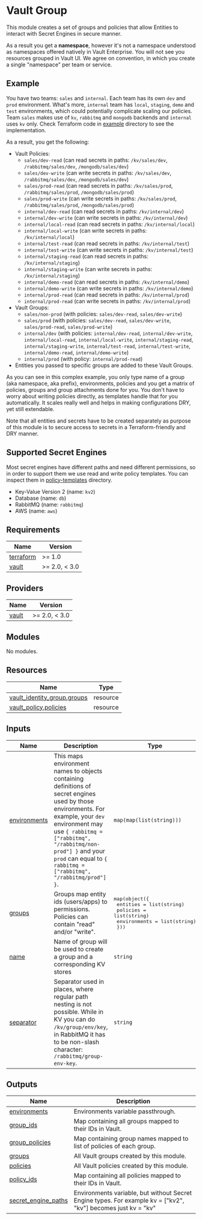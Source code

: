 # Vault Group
This module creates a set of groups and policies that allow Entities to interact with
Secret Engines in secure manner.

As a result you get a **namespace**, however it's not a namespace understood as
namespaces offered natively in Vault Enterprise. You will not see you resources grouped in Vault UI.
We agree on convention, in which you create a single "namespace" per team or service.

## Example
You have two teams: `sales` and `internal`. Each team has its own `dev` and `prod` environment. What's more, `internal` team has `local`, `staging`, `demo` and `test` environments, which could potentially complicate scaling our policies.
Team `sales` makes use of `kv`, `rabbitmq` and `mongodb` backends and `internal` uses `kv` only.
Check Terraform code in [example](./example) directory to see the implementation.

As a result, you get the following:
* Vault Policies:
    - `sales/dev-read` (can read secrets in paths: `/kv/sales/dev`, `/rabbitmq/sales/dev`, `/mongodb/sales/dev`)
    - `sales/dev-write` (can write secrets in paths: `/kv/sales/dev`, `/rabbitmq/sales/dev`, `/mongodb/sales/dev`)
    - `sales/prod-read` (can read secrets in paths: `/kv/sales/prod`, `/rabbitmq/sales/prod`, `/mongodb/sales/prod`)
    - `sales/prod-write` (can write secrets in paths: `/kv/sales/prod`, `/rabbitmq/sales/prod`, `/mongodb/sales/prod`)
    - `internal/dev-read` (can read secrets in paths: `/kv/internal/dev`)
    - `internal/dev-write` (can write secrets in paths: `/kv/internal/dev`)
    - `internal/local-read` (can read secrets in paths: `/kv/internal/local`)
    - `internal/local-write` (can write secrets in paths: `/kv/internal/local`)
    - `internal/test-read` (can read secrets in paths: `/kv/internal/test`)
    - `internal/test-write` (can write secrets in paths: `/kv/internal/test`)
    - `internal/staging-read` (can read secrets in paths: `/kv/internal/staging`)
    - `internal/staging-write` (can write secrets in paths: `/kv/internal/staging`)
    - `internal/demo-read` (can read secrets in paths: `/kv/internal/demo`)
    - `internal/demo-write` (can write secrets in paths: `/kv/internal/demo`)
    - `internal/prod-read` (can read secrets in paths: `/kv/internal/prod`)
    - `internal/prod-read` (can write secrets in paths: `/kv/internal/prod`)
* Vault Groups:
    - `sales/non-prod` (with policies: `sales/dev-read`, `sales/dev-write`)
    - `sales/prod` (with policies: `sales/dev-read`, `sales/dev-write`, `sales/prod-read`, `sales/prod-write`)
    - `internal/dev` (with policies: `internal/dev-read`, `internal/dev-write`, `internal/local-read`, `internal/local-write`, `internal/staging-read`, `internal/staging-write`, `internal/test-read`, `internal/test-write`, `internal/demo-read`, `internal/demo-write`)
    - `internal/prod` (with policy: `internal/prod-read`)
* Entities you passed to specific groups are added to these Vault Groups.

As you can see in this complex example, you only type name of a group (aka namespace, aka prefix), environments, policies and you get a matrix of policies, groups and group attachments done for you. You don't have to worry about writing policies directly, as templates handle that for you automatically. It scales really well and helps in making configurations DRY, yet still extendable.

Note that all entities and secrets have to be created separately as purpose of this module is to secure access
to secrets in a Terraform-friendly and DRY manner.

## Supported Secret Engines

Most secret engines have different paths and need different permissions, so in order to support them we use read and write policy templates. You can inspect them in [policy-templates](./policy-templates) directory.

* Key-Value Version 2 (name: `kv2`)
* Database (name: `db`)
* RabbitMQ (name: `rabbitmq`)
* AWS (name: `aws`)

## Requirements

| Name | Version |
|------|---------|
| <a name="requirement_terraform"></a> [terraform](#requirement\_terraform) | >= 1.0 |
| <a name="requirement_vault"></a> [vault](#requirement\_vault) | >= 2.0, < 3.0 |

## Providers

| Name | Version |
|------|---------|
| <a name="provider_vault"></a> [vault](#provider\_vault) | >= 2.0, < 3.0 |

## Modules

No modules.

## Resources

| Name | Type |
|------|------|
| [vault_identity_group.groups](https://registry.terraform.io/providers/hashicorp/vault/latest/docs/resources/identity_group) | resource |
| [vault_policy.policies](https://registry.terraform.io/providers/hashicorp/vault/latest/docs/resources/policy) | resource |

## Inputs

| Name | Description | Type | Default | Required |
|------|-------------|------|---------|:--------:|
| <a name="input_environments"></a> [environments](#input\_environments) | This maps environment names to objects containing definitions of secret engines used by those environments. For example, your `dev` environment may use `{ rabbitmq = ["rabbitmq", "/rabbitmq/non-prod"] }` and your `prod` can equal to `{ rabbitmq = ["rabbitmq", "/rabbitmq/prod"] }`. | `map(map(list(string)))` | `{}` | no |
| <a name="input_groups"></a> [groups](#input\_groups) | Groups map entity ids (users/apps) to permissions. Policies can contain "read" and/or "write". | <pre>map(object({<br>    entities     = list(string)<br>    policies     = list(string)<br>    environments = list(string)<br>  }))</pre> | `{}` | no |
| <a name="input_name"></a> [name](#input\_name) | Name of group will be used to create a group and a corresponding KV stores | `string` | n/a | yes |
| <a name="input_separator"></a> [separator](#input\_separator) | Separator used in places, where regular path nesting is not possible. While in KV you can do `/kv/group/env/key`, in RabbitMQ it has to be non-slash character: `/rabbitmq/group-env-key`. | `string` | `"-"` | no |

## Outputs

| Name | Description |
|------|-------------|
| <a name="output_environments"></a> [environments](#output\_environments) | Environments variable passthrough. |
| <a name="output_group_ids"></a> [group\_ids](#output\_group\_ids) | Map containing all groups mapped to their IDs in Vault. |
| <a name="output_group_policies"></a> [group\_policies](#output\_group\_policies) | Map containing group names mapped to list of policies of each group. |
| <a name="output_groups"></a> [groups](#output\_groups) | All Vault groups created by this module. |
| <a name="output_policies"></a> [policies](#output\_policies) | All Vault policies created by this module. |
| <a name="output_policy_ids"></a> [policy\_ids](#output\_policy\_ids) | Map containing all policies mapped to their IDs in Vault. |
| <a name="output_secret_engine_paths"></a> [secret\_engine\_paths](#output\_secret\_engine\_paths) | Environments variable, but without Secret Engine types. For example kv = ["kv2", "kv"] becomes just kv = "kv" |
